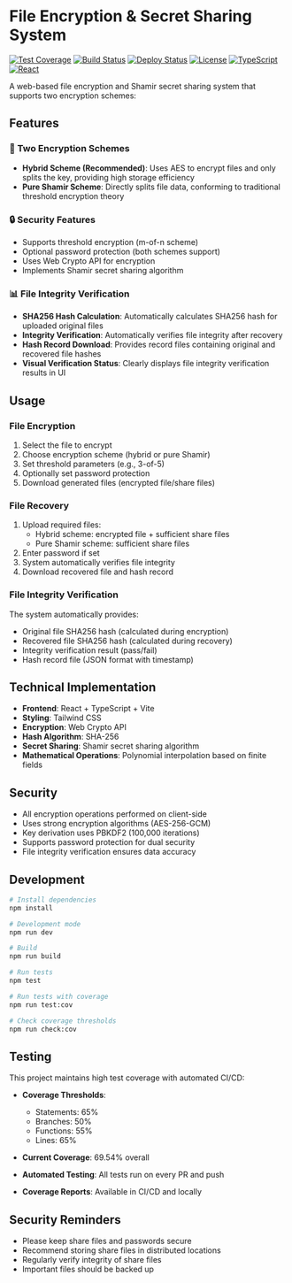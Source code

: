# File Encryption & Secret Sharing System

[![Test Coverage](https://img.shields.io/badge/coverage-69.54%25-brightgreen)](https://github.com/fanhousanbu/secret-sharing)
[![Build Status](https://img.shields.io/badge/build-passing-brightgreen)](https://github.com/fanhousanbu/secret-sharing/actions)
[![Deploy Status](https://img.shields.io/badge/deploy-success-brightgreen)](https://fanhousanbu.github.io/secret-sharing)
[![License](https://img.shields.io/badge/license-MIT-blue.svg)](LICENSE)
[![TypeScript](https://img.shields.io/badge/TypeScript-5.0-blue)](https://www.typescriptlang.org/)
[![React](https://img.shields.io/badge/React-18.2-blue)](https://reactjs.org/)

A web-based file encryption and Shamir secret sharing system that supports two encryption schemes:

## Features

### 🔐 Two Encryption Schemes
- **Hybrid Scheme (Recommended)**: Uses AES to encrypt files and only splits the key, providing high storage efficiency
- **Pure Shamir Scheme**: Directly splits file data, conforming to traditional threshold encryption theory

### 🔒 Security Features
- Supports threshold encryption (m-of-n scheme)
- Optional password protection (both schemes support)
- Uses Web Crypto API for encryption
- Implements Shamir secret sharing algorithm

### 📊 File Integrity Verification
- **SHA256 Hash Calculation**: Automatically calculates SHA256 hash for uploaded original files
- **Integrity Verification**: Automatically verifies file integrity after recovery
- **Hash Record Download**: Provides record files containing original and recovered file hashes
- **Visual Verification Status**: Clearly displays file integrity verification results in UI

## Usage

### File Encryption
1. Select the file to encrypt
2. Choose encryption scheme (hybrid or pure Shamir)
3. Set threshold parameters (e.g., 3-of-5)
4. Optionally set password protection
5. Download generated files (encrypted file/share files)

### File Recovery
1. Upload required files:
   - Hybrid scheme: encrypted file + sufficient share files
   - Pure Shamir scheme: sufficient share files
2. Enter password if set
3. System automatically verifies file integrity
4. Download recovered file and hash record

### File Integrity Verification
The system automatically provides:
- Original file SHA256 hash (calculated during encryption)
- Recovered file SHA256 hash (calculated during recovery)
- Integrity verification result (pass/fail)
- Hash record file (JSON format with timestamp)

## Technical Implementation

- **Frontend**: React + TypeScript + Vite
- **Styling**: Tailwind CSS
- **Encryption**: Web Crypto API
- **Hash Algorithm**: SHA-256
- **Secret Sharing**: Shamir secret sharing algorithm
- **Mathematical Operations**: Polynomial interpolation based on finite fields

## Security

- All encryption operations performed on client-side
- Uses strong encryption algorithms (AES-256-GCM)
- Key derivation uses PBKDF2 (100,000 iterations)
- Supports password protection for dual security
- File integrity verification ensures data accuracy

## Development

```bash
# Install dependencies
npm install

# Development mode
npm run dev

# Build
npm run build

# Run tests
npm test

# Run tests with coverage
npm run test:cov

# Check coverage thresholds
npm run check:cov
```

## Testing

This project maintains high test coverage with automated CI/CD:

- **Coverage Thresholds**: 
  - Statements: 65%
  - Branches: 50%
  - Functions: 55%
  - Lines: 65%

- **Current Coverage**: 69.54% overall
- **Automated Testing**: All tests run on every PR and push
- **Coverage Reports**: Available in CI/CD and locally

## Security Reminders

- Please keep share files and passwords secure
- Recommend storing share files in distributed locations
- Regularly verify integrity of share files
- Important files should be backed up 